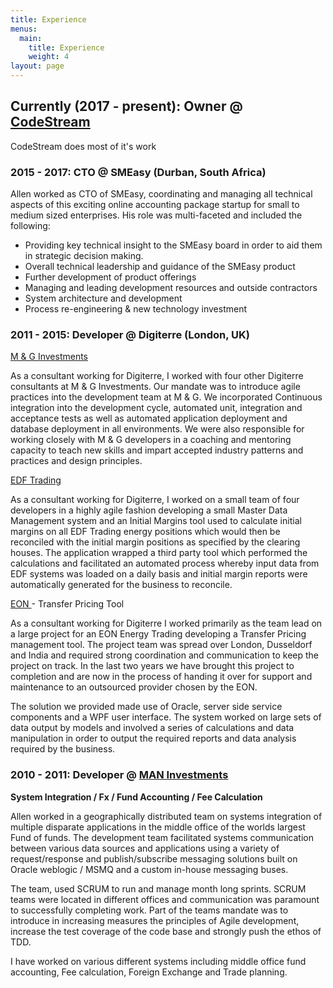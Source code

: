 ```yaml
---
title: Experience
menus:
  main:
    title: Experience
    weight: 4
layout: page
---
```

## Currently (2017 - present): Owner @ [CodeStream](https://www.codestream.co.za)

CodeStream does most of it's work

### 2015 - 2017: CTO @ SMEasy (Durban, South Africa)

Allen worked as CTO of SMEasy, coordinating and managing all technical aspects of this exciting online accounting package startup for small to medium sized enterprises. His role was multi-faceted and included the following:

* Providing key technical insight to the SMEasy board in order to aid them in strategic decision making.
* Overall technical leadership and guidance of the SMEasy product
* Further development of product offerings
* Managing and leading development resources and outside contractors
* System architecture and development
* Process re-engineering & new technology investment

### 2011 - 2015: Developer @ Digiterre (London, UK)

[M & G Investments](http://www.mandg.co.uk/)

As a consultant working for Digiterre, I worked with four other Digiterre consultants at M & G Investments. Our mandate was to introduce agile practices into the development team at M & G. We incorporated Continuous integration into the development cycle, automated unit, integration and acceptance tests as well as automated application deployment and database deployment in all environments. We were also responsible for working closely with M & G developers in a coaching and mentoring capacity to teach new skills and impart accepted industry patterns and practices and design principles.

[EDF Trading](http://www.edftrading.com/)

As a consultant working for Digiterre, I worked on a small team of four developers in a highly agile fashion developing a small Master Data Management system and an Initial Margins tool used to calculate initial margins on all EDF Trading energy positions which would then be reconciled with the initial margin positions as specified by the clearing houses. The application wrapped a third party tool which performed the calculations and facilitated an automated process whereby input data from EDF systems was loaded on a daily basis and initial margin reports were automatically generated for the business to reconcile.

[EON ](https://www.eon.com/en/business-areas/trading.html)- Transfer Pricing Tool

As a consultant working for Digiterre I worked primarily as the team lead on a large project for an EON Energy Trading developing a Transfer Pricing management tool. The project team was spread over London, Dusseldorf and India and required strong coordination and communication to keep the project on track. In the last two years we have brought this project to completion and are now in the process of handing it over for support and maintenance to an outsourced provider chosen by the EON.

The solution we provided made use of Oracle, server side service components and a WPF user interface. The system worked on large sets of data output by models and involved a series of calculations and data manipulation in order to output the required reports and data analysis required by the business.

### 2010 - 2011: Developer @ [MAN Investments](https://www.man.com/GB/home)

**System Integration / Fx / Fund Accounting / Fee Calculation**

Allen worked in a geographically distributed team on systems integration of multiple disparate applications in the middle office of the worlds largest Fund of funds. The development team facilitated systems communication between various data sources and applications using a variety of request/response and publish/subscribe messaging solutions built on Oracle weblogic / MSMQ and a custom in-house messaging buses.

The team, used SCRUM to run and manage month long sprints. SCRUM teams were located in different offices and communication was paramount to successfully completing work. Part of the teams mandate was to introduce in increasing measures the principles of Agile development, increase the test coverage of the code base and strongly push the ethos of TDD.

I have worked on various different systems including middle office fund accounting, Fee calculation, Foreign Exchange and Trade planning.
